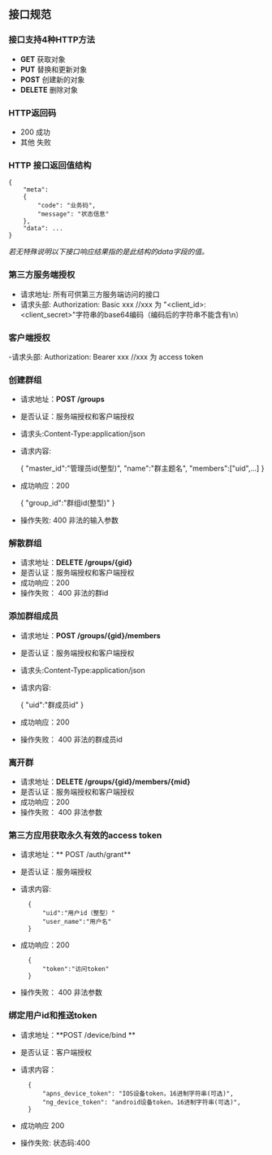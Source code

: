 
## 接口规范
### 接口支持4种HTTP方法

- **GET** 获取对象
- **PUT** 替换和更新对象
- **POST** 创建新的对象
- **DELETE** 删除对象

### HTTP返回码

- 200 成功
- 其他 失败

### HTTP 接口返回值结构

    {
        "meta": 
        {
            "code": "业务码",
            "message": "状态信息"
        },
        "data": ...
    }

*若无特殊说明以下接口响应结果指的是此结构的data字段的值。*


### 第三方服务端授权
- 请求地址: 所有可供第三方服务端访问的接口
- 请求头部: Authorization: Basic xxx  //xxx 为 "<client_id>:<client_secret>"字符串的base64编码（编码后的字符串不能含有\n）


### 客户端授权
-请求头部: Authorization: Bearer xxx  //xxx 为 access token

### 创建群组
- 请求地址：**POST /groups**
- 是否认证：服务端授权和客户端授权
- 请求头:Content-Type:application/json
- 请求内容:


     {
        "master_id":"管理员id(整型)",
        "name":"群主题名",
        "members":["uid",...]
     }


- 成功响应：200

    {
        "group_id":"群组id(整型)"
    }


- 操作失败:
  400 非法的输入参数

### 解散群组
- 请求地址：**DELETE /groups/{gid}**
- 是否认证：服务端授权和客户端授权
- 成功响应：200
- 操作失败：
  400 非法的群id

### 添加群组成员
- 请求地址：**POST /groups/{gid}/members**
- 是否认证：服务端授权和客户端授权
- 请求头:Content-Type:application/json
- 请求内容:

    {
        "uid":"群成员id"
    }

- 成功响应：200
- 操作失败：
  400 非法的群成员id

### 离开群
- 请求地址：**DELETE /groups/{gid}/members/{mid}**
- 是否认证：服务端授权和客户端授权
- 成功响应：200
- 操作失败：
  400 非法参数


### 第三方应用获取永久有效的access token
- 请求地址：** POST /auth/grant**
- 是否认证：服务端授权
- 请求内容:

        {
            "uid":"用户id（整型）"
            "user_name":"用户名"
        }
        
- 成功响应：200

        {
            "token":"访问token"
        }
    
- 操作失败：
  400 非法参数


### 绑定用户id和推送token
- 请求地址：**POST /device/bind **
- 是否认证：客户端授权
- 请求内容：

        {
            "apns_device_token": "IOS设备token，16进制字符串(可选)",
            "ng_device_token": "android设备token，16进制字符串(可选)",
        }

- 成功响应 200

- 操作失败:
状态码:400
